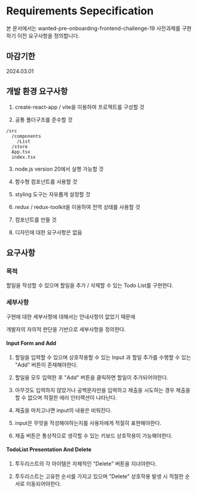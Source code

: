 # Requirements Sepecification

본 문서에서는 wanted-pre-onboarding-frontend-challenge-19 사전과제를 구현하기 이전 요구사항을 정의합니다.

## 마감기한

2024.03.01

## 개발 환경 요구사항

1. create-react-app / vite을 이용하여 프로젝트를 구성할 것

2. 공통 폴더구조를 준수할 것

```
/src
  /components
    /List
  /store
  App.tsx
  index.tsx
```

3. node.js version 20에서 실행 가능할 것

4. 함수형 컴포넌트를 사용할 것

5. styling 도구는 자유롭게 설정할 것

6. redux / redux-toolkit을 이용하여 전역 상태를 사용할 것

7. 컴포넌트를 만들 것

8. 디자인에 대한 요구사항은 없음

## 요구사항

### 목적

할일을 작성할 수 있으며 할일을 추가 / 삭제할 수 있는 Todo List를 구현한다.

### 세부사항

구현에 대한 세부사항에 대해서는 안내사항이 없었기 때문에

개발자의 자의적 판단을 기반으로 세부사항을 정의한다.

#### Input Form and Add

1. 할일을 입력할 수 있으며 상호작용할 수 있는 Input 과 할일 추가를 수행할 수 있는 "Add" 버튼이 존재해야한다.

2. 할일을 모두 입력한 후 "Add" 버튼을 클릭하면 할일이 추가되어야한다.

3. 아무것도 입력하지 않았거나 공백문자만을 입력하고 제출을 시도하는 경우 제출을 할 수 없으며 적절한 에러 인터랙션이 나타난다.

4. 제출을 마치고나면 input의 내용은 비워진다.

5. input은 무엇을 작성해야하는지를 사용자에게 적절히 표현해야한다.

6. 제출 버튼은 통상적으로 생각할 수 있는 키보드 상호작용이 가능해야한다.

#### TodoList Presentation And Delete

1. 투두리스트의 각 아이템은 자체적인 "Delete" 버튼을 지녀야한다.

2. 투두리스트는 고유한 순서를 가지고 있으며 "Delete" 상호작용 발생 시 적절한 순서로 이동되어야한다.
